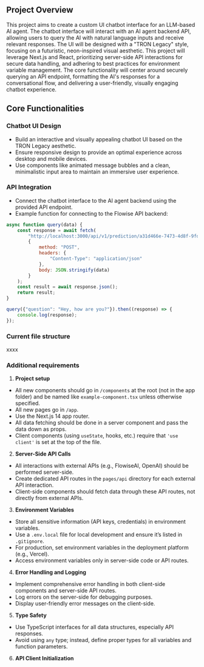 ## Project Overview
This project aims to create a custom UI chatbot interface for an LLM-based AI agent.
The chatbot interface will interact with an AI agent backend API, allowing users to
query the AI with natural language inputs and receive relevant responses. The UI will
be designed with a "TRON Legacy" style, focusing on a futuristic, neon-inspired visual
aesthetic. This project will leverage Next.js and React, prioritizing server-side API
interactions for secure data handling, and adhering to best practices for environment
variable management.
The core functionality will center around securely querying an API endpoint,
formatting the AI's responses for a conversational flow, and delivering a
user-friendly, visually engaging chatbot experience.
## Core Functionalities
### Chatbot UI Design
- Build an interactive and visually appealing chatbot UI based on the TRON Legacy
aesthetic.
- Ensure responsive design to provide an optimal experience across desktop and mobile
devices.
- Use components like animated message bubbles and a clean, minimalistic input area to
maintain an immersive user experience.
### API Integration
- Connect the chatbot interface to the AI agent backend using the provided API
endpoint.
- Example function for connecting to the Flowise API backend:
```javascript
async function query(data) {
    const response = await fetch(
        "http://localhost:3000/api/v1/prediction/a31d466e-7473-4d8f-9fd8-57b7a33c615b",
        {
            method: "POST",
            headers: {
                "Content-Type": "application/json"
            },
            body: JSON.stringify(data)
        }
    );
    const result = await response.json();
    return result;
}

query({"question": "Hey, how are you?"}).then((response) => {
    console.log(response);
});
```
### Current file structure
xxxx
### Additional requirements
1. **Project setup**
- All new components should go in `/components` at the root (not in the app folder)
and be named like `example-component.tsx` unless otherwise specified.
- All new pages go in `/app`.
- Use the Next.js 14 app router.
- All data fetching should be done in a server component and pass the data down as
props.
- Client components (using `useState`, hooks, etc.) require that `'use client'` is
set at the top of the file.
2. **Server-Side API Calls**
- All interactions with external APIs (e.g., FlowiseAI, OpenAI) should be performed
server-side.
- Create dedicated API routes in the `pages/api` directory for each external API
interaction.
- Client-side components should fetch data through these API routes, not directly
from external APIs.
3. **Environment Variables**
- Store all sensitive information (API keys, credentials) in environment variables.
- Use a `.env.local` file for local development and ensure it’s listed in
`.gitignore`.
- For production, set environment variables in the deployment platform (e.g.,
Vercel).
- Access environment variables only in server-side code or API routes.
4. **Error Handling and Logging**
- Implement comprehensive error handling in both client-side components and
server-side API routes.
- Log errors on the server-side for debugging purposes.
- Display user-friendly error messages on the client-side.
5. **Type Safety**
- Use TypeScript interfaces for all data structures, especially API responses.
- Avoid using `any` type; instead, define proper types for all variables and
function parameters.
6. **API Client Initialization**